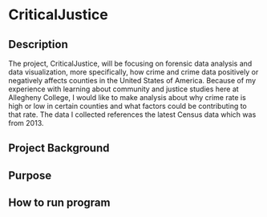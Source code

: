 # CriticalJustice

## Description 
The project, CriticalJustice, will be focusing on forensic data analysis and data visualization, more specifically, how crime and crime data positively or negatively affects counties in the United States of America. Because of my experience with learning about community and justice studies here at Allegheny College, I would like to make analysis about why crime rate is high or low in certain counties and what factors could be contributing to that rate. The data I collected references the latest Census data which was from 2013.

## Project Background

## Purpose

## How to run program
